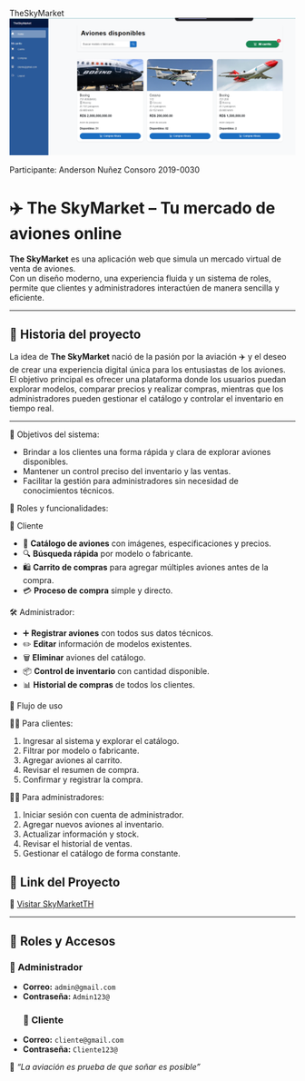 TheSkyMarket
![Image Alt](https://github.com/1001ander/ProyectoFinalAp1/blob/d14d3ce240638eec9bfb578ca3c3caeebc7cf195/Screenshot%202025-07-28%20095340.png)

Participante:
Anderson Nuñez Consoro  2019-0030
# ✈️ The SkyMarket – Tu mercado de aviones online

**The SkyMarket** es una aplicación web que simula un mercado virtual de venta de aviones.  
Con un diseño moderno, una experiencia fluida y un sistema de roles, permite que clientes y administradores interactúen de manera sencilla y eficiente.

---
 ## 📖 Historia del proyecto
La idea de **The SkyMarket** nació de la pasión por la aviación ✈️ y el deseo de crear una experiencia digital única para los entusiastas de los aviones.  
El objetivo principal es ofrecer una plataforma donde los usuarios puedan explorar modelos, comparar precios y realizar compras, mientras que los administradores pueden gestionar el catálogo y controlar el inventario en tiempo real.

---

 🎯 Objetivos del sistema:
- Brindar a los clientes una forma rápida y clara de explorar aviones disponibles.
- Mantener un control preciso del inventario y las ventas.
- Facilitar la gestión para administradores sin necesidad de conocimientos técnicos.

👤 Roles y funcionalidades:

 🛒 Cliente
- 📜 **Catálogo de aviones** con imágenes, especificaciones y precios.
- 🔍 **Búsqueda rápida** por modelo o fabricante.
- 🛍️ **Carrito de compras** para agregar múltiples aviones antes de la compra.
- 💳 **Proceso de compra** simple y directo.

 🛠️ Administrador:
- ➕ **Registrar aviones** con todos sus datos técnicos.
- ✏️ **Editar** información de modelos existentes.
- 🗑️ **Eliminar** aviones del catálogo.
- 📦 **Control de inventario** con cantidad disponible.
- 📊 **Historial de compras** de todos los clientes.

🔄 Flujo de uso

 🧑‍💻 Para clientes:
1. Ingresar al sistema y explorar el catálogo.
2. Filtrar por modelo o fabricante.
3. Agregar aviones al carrito.
4. Revisar el resumen de compra.
5. Confirmar y registrar la compra.

 👨‍✈️ Para administradores:
1. Iniciar sesión con cuenta de administrador.
2. Agregar nuevos aviones al inventario.
3. Actualizar información y stock.
4. Revisar el historial de ventas.
5. Gestionar el catálogo de forma constante.

## 🚀 Link del Proyecto
🔗 [Visitar SkyMarketTH](https://skymarketth.somee.com/)

---

## 👥 Roles y Accesos

### 🔑 Administrador
- **Correo:** `admin@gmail.com`
- **Contraseña:** `Admin123@`
  ### 🛒 Cliente
- **Correo:** `cliente@gmail.com`
- **Contraseña:** `Cliente123@`


💬 *“La aviación es prueba de que soñar es posible”*

